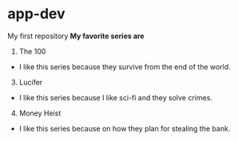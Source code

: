 # app-dev
My first repository
**My favorite series are**
1. The 100
- I like this series because they survive from the end of the world.
3. Lucifer
- I like this series because I like sci-fi and they solve crimes.
4. Money Heist
- I like this series because on how they plan for stealing the bank.
